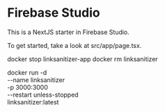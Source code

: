 # Firebase Studio

This is a NextJS starter in Firebase Studio.

To get started, take a look at src/app/page.tsx.






docker stop linksanitizer-app
docker rm linksanitizer


docker run -d \
  --name linksanitizer \
  -p 3000:3000 \
  --restart unless-stopped \
  linksanitizer:latest
